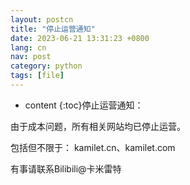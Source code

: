 ```yaml
---
layout: postcn
title: "停止运营通知"
date: 2023-06-21 13:31:23 +0800
lang: cn
nav: post
category: python
tags: [file]
---
```


* content
{:toc}停止运营通知：

由于成本问题，所有相关网站均已停止运营。


<!-- more -->
包括但不限于：
kamilet.cn、kamilet.com


有事请联系Bilibili@卡米雷特